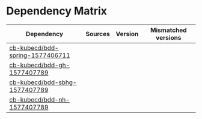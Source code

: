 # Dependency Matrix

Dependency | Sources | Version | Mismatched versions
---------- | ------- | ------- | -------------------
[cb-kubecd/bdd-spring-1577406711](https://github.com/cb-kubecd/bdd-spring-1577406711.git) |  | []() | 
[cb-kubecd/bdd-gh-1577407789](https://github.com/cb-kubecd/bdd-gh-1577407789.git) |  | []() | 
[cb-kubecd/bdd-sbhg-1577407789](https://github.com/cb-kubecd/bdd-sbhg-1577407789.git) |  | []() | 
[cb-kubecd/bdd-nh-1577407789](https://github.com/cb-kubecd/bdd-nh-1577407789.git) |  | []() | 
